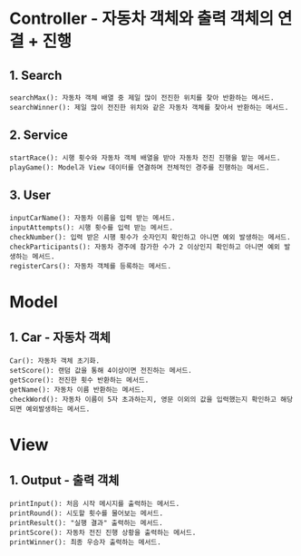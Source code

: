 # Controller - 자동차 객체와 출력 객체의 연결 + 진행

## 1. Search

    searchMax(): 자동차 객체 배열 중 제일 많이 전진한 위치를 찾아 반환하는 메서드.
    searchWinner(): 제일 많이 전진한 위치와 같은 자동차 객체를 찾아서 반환하는 메서드.

## 2. Service

    startRace(): 시행 횟수와 자동차 객체 배열을 받아 자동차 전진 진행을 맡는 메서드.
    playGame(): Model과 View 데이터를 연결하며 전체적인 경주를 진행하는 메서드.

## 3. User

    inputCarName(): 자동차 이름을 입력 받는 메서드.
    inputAttempts(): 시행 횟수를 입력 받는 메서드.
    checkNumber(): 입력 받은 시행 횟수가 숫자인지 확인하고 아니면 예외 발생하는 메서드.
    checkParticipants(): 자동차 경주에 참가한 수가 2 이상인지 확인하고 아니면 예외 발생하는 메서드.
    registerCars(): 자동차 객체를 등록하는 메서드.

# **Model**

## 1. Car - 자동차 객체

    Car(): 자동차 객체 초기화.
    setScore(): 랜덤 값을 통해 4이상이면 전진하는 메서드.
    getScore(): 전진한 횟수 반환하는 메서드.
    getName(): 자동차 이름 반환하는 메서드.
    checkWord(): 자동차 이름이 5자 초과하는지, 영문 이외의 값을 입력했는지 확인하고 해당되면 예외발생하는 메서드.

# **View**

## 1. Output - 출력 객체

    printInput(): 처음 시작 메시지를 출력하는 메서드.
    printRound(): 시도할 횟수를 물어보는 메서드.
    printResult(): "실행 결과" 출력하는 메서드.
    printScore(): 자동차 전진 진행 상황을 출력하는 메서드.
    printWinner(): 최종 우승자 출력하는 메서드.